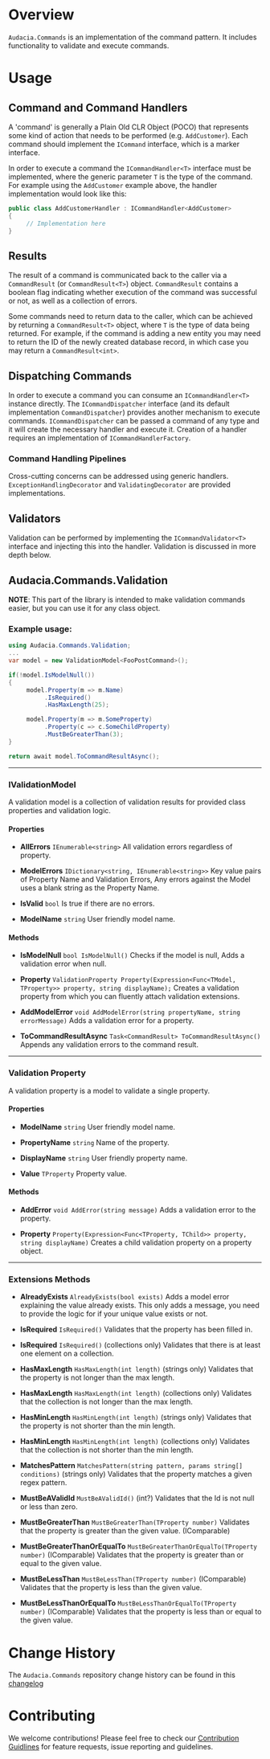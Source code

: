 # Overview

`Audacia.Commands` is an implementation of the command pattern. It includes functionality to validate and execute commands.

# Usage

## Command and Command Handlers

A 'command' is generally a Plain Old CLR Object (POCO) that represents some kind of action that needs to be performed (e.g. `AddCustomer`). Each command should implement the `ICommand` interface, which is a marker interface.

In order to execute a command the `ICommandHandler<T>` interface must be implemented, where the generic parameter `T` is the type of the command. For example using the `AddCustomer` example above, the handler implementation would look like this:
```csharp
public class AddCustomerHandler : ICommandHandler<AddCustomer>
{
     // Implementation here
}
```

## Results

The result of a command is communicated back to the caller via a `CommandResult` (or `CommandResult<T>`) object. `CommandResult` contains a boolean flag indicating whether execution of the command was successful or not, as well as a collection of errors.

Some commands need to return data to the caller, which can be achieved by returning a `CommandResult<T>` object, where `T` is the type of data being returned. For example, if the command is adding a new entity you may need to return the ID of the newly created database record, in which case you may return a `CommandResult<int>`.

## Dispatching Commands

In order to execute a command you can consume an `ICommandHandler<T>` instance directly. The `ICommandDispatcher` interface (and its default implementation `CommandDispatcher`) provides another mechanism to execute commands. `ICommandDispatcher` can be passed a command of any type and it will create the necessary handler and execute it. Creation of a handler requires an implementation of `ICommandHandlerFactory`.

### Command Handling Pipelines

Cross-cutting concerns can be addressed using generic handlers. `ExceptionHandlingDecorator` and `ValidatingDecorator` are provided implementations.

## Validators

Validation can be performed by implementing the `ICommandValidator<T>` interface and injecting this into the handler. Validation is discussed in more depth below.

## Audacia.Commands.Validation
**NOTE**: This part of the library is intended to make validation commands easier, but you can use it for any class object.

### Example usage:
```csharp
using Audacia.Commands.Validation;
...
var model = new ValidationModel<FooPostCommand>();

if(!model.IsModelNull())
{
     model.Property(m => m.Name)
          .IsRequired()
          .HasMaxLength(25);

     model.Property(m => m.SomeProperty)
          .Property(c => c.SomeChildProperty)
          .MustBeGreaterThan(3);
}

return await model.ToCommandResultAsync();
```

---

### IValidationModel
A validation model is a collection of validation results for provided class properties and validation logic.

#### Properties
- **AllErrors** `IEnumerable<string>`
All validation errors regardless of property.

- **ModelErrors** `IDictionary<string, IEnumerable<string>>`
Key value pairs of Property Name and Validation Errors, 
Any errors against the Model uses a blank string as the Property Name.

- **IsValid** `bool`
Is true if there are no errors.

- **ModelName** `string`
User friendly model name.

#### Methods
- **IsModelNull** `bool IsModelNull()`
Checks if the model is null,
Adds a validation error when null.

- **Property** `ValidationProperty Property(Expression<Func<TModel, TProperty>> property, string displayName);`
Creates a validation property from which you can fluently attach validation extensions.

- **AddModelError** `void AddModelError(string propertyName, string errorMessage)`
Adds a validation error for a property.

- **ToCommandResultAsync** `Task<CommandResult> ToCommandResultAsync()`
Appends any validation errors to the command result.

---

### Validation Property
A validation property is a model to validate a single property.

#### Properties
- **ModelName** `string`
User friendly model name.

- **PropertyName** `string`
Name of the property.

- **DisplayName** `string`
User friendly property name.

- **Value** `TProperty`
Property value.

#### Methods
- **AddError** `void AddError(string message)`
Adds a validation error to the property.

- **Property** `Property(Expression<Func<TProperty, TChild>> property, string displayName)`
Creates a child validation property on a property object.

---

### Extensions Methods

- **AlreadyExists** `AlreadyExists(bool exists)`
Adds a model error explaining the value already exists.
This only adds a message, you need to provide the logic for if your unique value exists or not.

- **IsRequired** `IsRequired()`
Validates that the property has been filled in.

- **IsRequired** `IsRequired()` (collections only)
Validates that there is at least one element on a collection.

- **HasMaxLength** `HasMaxLength(int length)` (strings only)
Validates that the property is not longer than the max length.

- **HasMaxLength** `HasMaxLength(int length)` (collections only)
Validates that the collection is not longer than the max length.

- **HasMinLength** `HasMinLength(int length)` (strings only)
Validates that the property is not shorter than the min length.

- **HasMinLength** `HasMinLength(int length)` (collections only)
Validates that the collection is not shorter than the min length.

- **MatchesPattern** `MatchesPattern(string pattern, params string[] conditions)` (strings only)
Validates that the property matches a given regex pattern.

- **MustBeAValidId** `MustBeAValidId()` (int?)
Validates that the Id is not null or less than zero.

- **MustBeGreaterThan** `MustBeGreaterThan(TProperty number)`
Validates that the property is greater than the given value. (IComparable)

- **MustBeGreaterThanOrEqualTo** `MustBeGreaterThanOrEqualTo(TProperty number)` (IComparable)
Validates that the property is greater than or equal to the given value.

- **MustBeLessThan** `MustBeLessThan(TProperty number)` (IComparable)
Validates that the property is less than the given value.

- **MustBeLessThanOrEqualTo** `MustBeLessThanOrEqualTo(TProperty number)` (IComparable)
Validates that the property is less than or equal to the given value.

# Change History
The `Audacia.Commands` repository change history can be found in this [changelog](./CHANGELOG.md)

# Contributing

We welcome contributions! Please feel free to check our [Contribution Guidlines](https://github.com/audaciaconsulting/.github/blob/main/CONTRIBUTING.md) for feature requests, issue reporting and guidelines.

